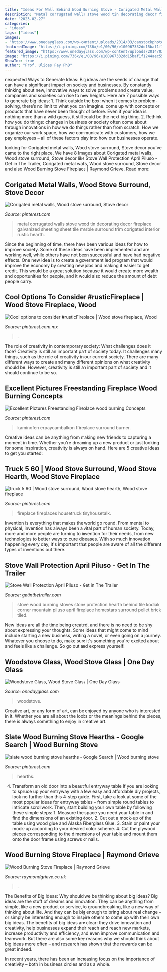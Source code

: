 ```yaml
---
title: "Ideas For Wall Behind Wood Burning Stove - Corigated Metal Walls, Wood Stove Surround, Stove Decor"
description: "Metal corrugated walls stove wood tin decorating decor fireplace galvanized sheeting sheet tile marble surround trim corigated interior rustic hearth"
date: "2023-02-27"
categories:
- "ideas"
tags: ["ideas"]
images:
- "https://www.onedayglass.com/wp-content/uploads/2014/03/canstockphoto5074601.jpg"
featuredImage: "https://i.pinimg.com/736x/e1/00/96/e100967332dd15baf1f1244aec55b720.jpg"
featured_image: "https://www.onedayglass.com/wp-content/uploads/2014/03/canstockphoto5074601.jpg"
image: "https://i.pinimg.com/736x/e1/00/96/e100967332dd15baf1f1244aec55b720.jpg"
ShowToc: true
author: "Prof. Ulices Fay PhD"
---
```



nexpected Ways to Generate Ideas:
Big ideas are the seeds of change that can have a significant impact on society and businesses. By constantly thinking about new, innovative ways to solve problems and create value, companies and societies can rise to new heights. Here are 7 possible ways to generate big ideas: 1. Think outside the box: when it comes to problem-solving, there’s no limit to what you can imagine. come up with concepts or products that have never been thought of before. Even if your idea is nothing more than a wild guess, it still could be the next big thing. 2. Rethink how you do things: changes in business or society often come about through innovations in how we do things rather than from scratch. How we organize our work space, how we communicate with customers, how we pay employees – all of these factors play into how our businesses operate.

	

		
looking for Corigated metal walls, Wood stove surround, Stove decor you've came to the right place. We have 8 Images about Corigated metal walls, Wood stove surround, Stove decor like Stove Wall Protection April Piluso - Get in The Trailer, Corigated metal walls, Wood stove surround, Stove decor and also Wood Burning Stove Fireplace | Raymond Grieve. Read more:
		
    
## Corigated Metal Walls, Wood Stove Surround, Stove Decor

<img loading=lazy src="https://i.pinimg.com/736x/43/6a/9e/436a9e15c6bc3b99829e4101334aabe2--sheet-metal-decor-tin-walls.jpg" onerror="this.onerror=null;this.src='https://tse2.mm.bing.net/th?id=OIP.0ZUE4M4uTvSNj1sc8VxoMwHaKf&amp;pid=15.1';" alt="Corigated metal walls, Wood stove surround, Stove decor">

_Source: pinterest.com_

>metal corrugated walls stove wood tin decorating decor fireplace galvanized sheeting sheet tile marble surround trim corigated interior rustic hearth. 

	

Since the beginning of time, there have been various ideas for how to improve society. Some of these ideas have been implemented and are working well, while others have not been successful and have had negative effects. One new idea is to create a government led program that would improve the economy by creating new jobs and making it easier to get credit. This would be a great solution because it would create more wealth and opportunities for people, and it would also reduce the amount of debt people carry.

    
## Cool Options To Consider #rusticFireplace | Wood Stove Fireplace, Wood

<img loading=lazy src="https://i.pinimg.com/736x/15/be/7a/15be7a4d2aea4202ed845475be0e6f70.jpg" onerror="this.onerror=null;this.src='https://tse1.mm.bing.net/th?id=OIP.7GFzGJCvB42buuEnj9ykCgHaJ3&amp;pid=15.1';" alt="Cool options to consider #rusticFireplace | Wood stove fireplace, Wood">

_Source: pinterest.com.mx_

>. 

	

The role of creativity in contemporary society: What challenges does it face?
Creativity is still an important part of society today. It challenges many things, such as the role of creativity in our current society. There are many different ways to create and many different opinions on what creativity should be. However, creativity is still an important part of society and it should continue to be so.

    
## Excellent Pictures Freestanding Fireplace Wood Burning Concepts

<img loading=lazy src="https://i.pinimg.com/originals/84/25/e0/8425e08f2075b70c49fabca5e2bc92c3.jpg" onerror="this.onerror=null;this.src='https://tse3.mm.bing.net/th?id=OIP.BCBoYTc1CLmLp58PD66vLgHaKv&amp;pid=15.1';" alt="Excellent Pictures Freestanding Fireplace wood burning Concepts">

_Source: pinterest.com_

>kaminofen erpaycambalkon ffireplace surround burner. 

	

Creative ideas can be anything from making new friends to capturing a moment in time. Whether you're dreaming up a new product or just looking for some inspiration, creativity is always on hand. Here are 5 creative ideas to get you started: 

    
## Truck 5 60 | Wood Stove Surround, Wood Stove Hearth, Wood Stove Fireplace

<img loading=lazy src="https://i.pinimg.com/736x/39/14/30/391430c0375f85d5445458ee1f7d374f--barn-boards-mud-room.jpg" onerror="this.onerror=null;this.src='https://tse3.mm.bing.net/th?id=OIP.zsBGA-HG4QfHn8Xh-WF7VwAAAA&amp;pid=15.1';" alt="truck 5 60 | Wood stove surround, Wood stove hearth, Wood stove fireplace">

_Source: pinterest.com_

>fireplace fireplaces housetruck tinyhousetalk. 

	

Invention is everything that makes the world go round. From mental to physical, invention has always been a vital part of human society. Today, more and more people are turning to invention for their needs, from new technologies to better ways to cure diseases. With so much innovation happening every day, it's important that people are aware of all the different types of inventions out there.

    
## Stove Wall Protection April Piluso - Get In The Trailer

<img loading=lazy src="https://cdn.getinthetrailer.com/wp-content/uploads/stove-wall-protection-april-piluso_101856.jpg" onerror="this.onerror=null;this.src='https://tse2.mm.bing.net/th?id=OIP.O9F9F33rLhF_g9ekR6x3HgHaJ3&amp;pid=15.1';" alt="Stove Wall Protection April Piluso - Get in The Trailer">

_Source: getinthetrailer.com_

>stove wood burning stoves stone protection hearth behind tile kodiak corner mountain piluso april fireplace homestars surround pellet brick tiled. 

	

New ideas are all the time being created, and there is no need to be shy about expressing your thoughts. Some ideas that might come to mind include starting a new business, writing a novel, or even going on a journey. Whatever you choose to do, make sure it's something you're excited about and feels like a challenge. So go out and express yourself!

    
## Woodstove Glass, Wood Stove Glass | One Day Glass

<img loading=lazy src="https://www.onedayglass.com/wp-content/uploads/2014/03/canstockphoto5074601.jpg" onerror="this.onerror=null;this.src='https://tse2.mm.bing.net/th?id=OIP.ObzNMcqDksq18M7zkDRFewHaLH&amp;pid=15.1';" alt="Woodstove Glass, Wood Stove Glass | One Day Glass">

_Source: onedayglass.com_

>woodstove. 

	

Creative art, or any form of art, can be enjoyed by anyone who is interested in it. Whether you are all about the looks or the meanings behind the pieces, there is always something to enjoy in creative art.

    
## Slate Wood Burning Stove Hearths - Google Search | Wood Burning Stove

<img loading=lazy src="https://i.pinimg.com/736x/e1/00/96/e100967332dd15baf1f1244aec55b720.jpg" onerror="this.onerror=null;this.src='https://tse4.mm.bing.net/th?id=OIP.nsxhRF-VrF8asQ5WfCNh7gAAAA&amp;pid=15.1';" alt="slate wood burning stove hearths - Google Search | Wood burning stove">

_Source: pinterest.com_

>hearths. 

	

4. Transform an old door into a beautiful entryway table
If you are looking to spruce up your entryway with a few easy and affordable diy projects, look no further than this 4-step guide. First, take a look at some of the most popular ideas for entryway tables – from simple round tables to intricate scrollwork. Then, start building your own table by following these simple steps: 1. Measure the space you need your table in and find the dimensions of an existing door. 2. Cut out a mock-up of the table using wood glue and Alaska Fiberglass Glue. 3. Stain or paint your mock-up according to your desired color scheme. 4. Cut the plywood pieces corresponding to the dimensions of your table and mount them onto the door frame using screws or nails.

    
## Wood Burning Stove Fireplace | Raymond Grieve

<img loading=lazy src="https://www.raymondgrieve.co.uk/wp-content/gallery/fireplace/IMG_0336.JPG" onerror="this.onerror=null;this.src='https://tse3.mm.bing.net/th?id=OIP.XoCJkN_N4sNCNOejhnJoWAHaJ6&amp;pid=15.1';" alt="Wood Burning Stove Fireplace | Raymond Grieve">

_Source: raymondgrieve.co.uk_

>. 

	

The Benefits of Big Ideas: Why should we be thinking about big ideas?
Big ideas are the stuff of dreams and innovation. They can be anything from simple, like a new product or service, to groundbreaking, like a new way of thinking about life. And they can be big enough to bring about real change – or simply be interesting enough to inspire others to come up with their own big ideas.
The benefits of big ideas are clear: they drive innovation and creativity, help businesses expand their reach and reach new markets, increase productivity and efficiency, and even improve communication and teamwork. But there are also some key reasons why we should think about big ideas more often – and research has shown that the rewards can be great indeed.

In recent years, there has been an increasing focus on the importance of creativity – both in business circles and as a whole.

